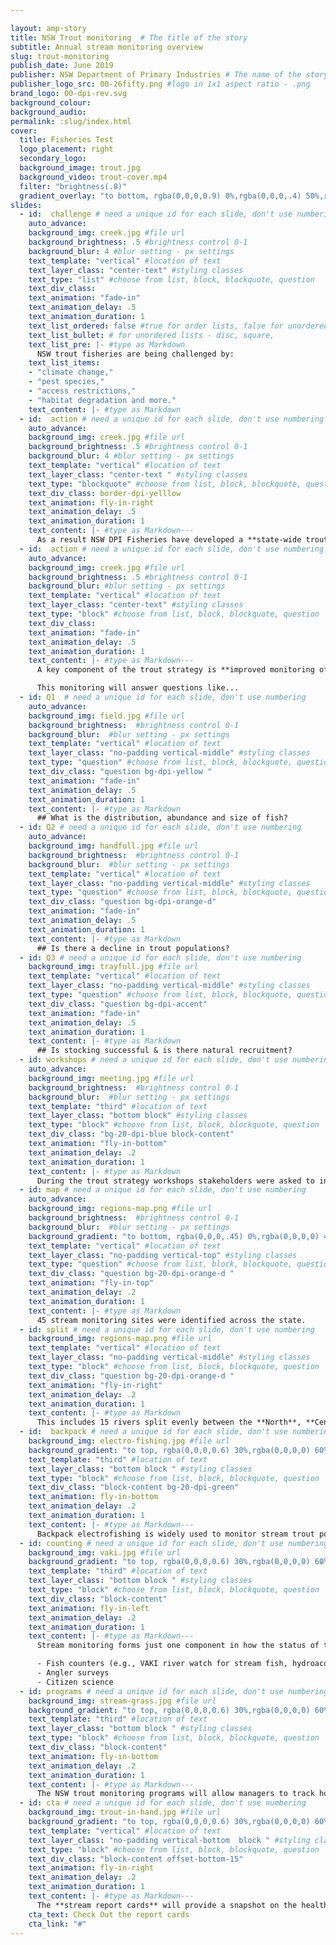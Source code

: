 ```yaml
---

layout: amp-story
title: NSW Trout monitoring  # The title of the story
subtitle: Annual stream monitoring overview
slug: trout-monitoring
publish_date: June 2019
publisher: NSW Department of Primary Industries # The name of the story's publisher
publisher_logo_src: 00-26fifty.png #logo in 1x1 aspect ratio - .png
brand_logo: 00-dpi-rev.svg
background_colour:
background_audio:
permalink: :slug/index.html
cover:
  title: Fisheries Test
  logo_placement: right
  secondary_logo:
  background_image: trout.jpg
  background_video: trout-cover.mp4
  filter: "brightness(.8)"
  gradient_overlay: "to bottom, rgba(0,0,0,0.9) 0%,rgba(0,0,0,.4) 50%,rgba(0,0,0,0) 70%, rgba(0,0,0,.6) 95%"
slides:
  - id:  challenge # need a unique id for each slide, don't use numbering
    auto_advance:
    background_img: creek.jpg #file url
    background_brightness: .5 #brightness control 0-1
    background_blur: 4 #blur setting - px settings
    text_template: "vertical" #location of text
    text_layer_class: "center-text" #styling classes
    text_type: "list" #choose from list, block, blockquote, question
    text_div_class:
    text_animation: "fade-in"
    text_animation_delay: .5
    text_animation_duration: 1
    text_list_ordered: false #true for order lists, false for unordered
    text_list_bullet: # for unordered lists - disc, square,
    text_list_pre: |- #type as Markdown
      NSW trout fisheries are being challenged by:
    text_list_items:
    - "climate change,"
    - "pest species,"
    - "access restrictions,"
    - "habitat degradation and more."
    text_content: |- #type as Markdown
  - id:  action # need a unique id for each slide, don't use numbering
    auto_advance:
    background_img: creek.jpg #file url
    background_brightness: .5 #brightness control 0-1
    background_blur: 4 #blur setting - px settings
    text_template: "vertical" #location of text
    text_layer_class: "center-text " #styling classes
    text_type: "blockquote" #choose from list, block, blockquote, question
    text_div_class: border-dpi-yelllow
    text_animation: fly-in-right
    text_animation_delay: .5
    text_animation_duration: 1
    text_content: |- #type as Markdown---
      As a result NSW DPI Fisheries have developed a **state-wide trout strategy** to determine how to best address these challenges facing the fishery.
  - id:  action # need a unique id for each slide, don't use numbering
    auto_advance:
    background_img: creek.jpg #file url
    background_brightness: .5 #brightness control 0-1
    background_blur: #blur setting - px settings
    text_template: "vertical" #location of text
    text_layer_class: "center-text" #styling classes
    text_type: "block" #choose from list, block, blockquote, question
    text_div_class:
    text_animation: "fade-in"
    text_animation_delay: .5
    text_animation_duration: 1
    text_content: |- #type as Markdown---
      A key component of the trout strategy is **improved monitoring of trout fisheries**.

      This monitoring will answer questions like...
  - id: Q1  # need a unique id for each slide, don't use numbering
    auto_advance:
    background_img: field.jpg #file url
    background_brightness:  #brightness control 0-1
    background_blur:  #blur setting - px settings
    text_template: "vertical" #location of text
    text_layer_class: "no-padding vertical-middle" #styling classes
    text_type: "question" #choose from list, block, blockquote, question
    text_div_class: "question bg-dpi-yellow "
    text_animation: "fade-in"
    text_animation_delay: .5
    text_animation_duration: 1
    text_content: |- #type as Markdown
      ## What is the distribution, abundance and size of fish?
  - id: Q2 # need a unique id for each slide, don't use numbering
    auto_advance:
    background_img: handfull.jpg #file url
    background_brightness:  #brightness control 0-1
    background_blur:  #blur setting - px settings
    text_template: "vertical" #location of text
    text_layer_class: "no-padding vertical-middle" #styling classes
    text_type: "question" #choose from list, block, blockquote, question
    text_div_class: "question bg-dpi-orange-d"
    text_animation: "fade-in"
    text_animation_delay: .5
    text_animation_duration: 1
    text_content: |- #type as Markdown
      ## Is there a decline in trout populations?
  - id: Q3 # need a unique id for each slide, don't use numbering
    background_img: trayfull.jpg #file url
    text_template: "vertical" #location of text
    text_layer_class: "no-padding vertical-middle" #styling classes
    text_type: "question" #choose from list, block, blockquote, question
    text_div_class: "question bg-dpi-accent"
    text_animation: "fade-in"
    text_animation_delay: .5
    text_animation_duration: 1
    text_content: |- #type as Markdown
      ## Is stocking successful & is there natural recruitment?
  - id: workshops # need a unique id for each slide, don't use numbering
    auto_advance:
    background_img: meeting.jpg #file url
    background_brightness:  #brightness control 0-1
    background_blur:  #blur setting - px settings
    text_template: "third" #location of text
    text_layer_class: "bottom block" #styling classes
    text_type: "block" #choose from list, block, blockquote, question
    text_div_class: "bg-20-dpi-blue block-content"
    text_animation: "fly-in-bottom"
    text_animation_delay: .2
    text_animation_duration: 1
    text_content: |- #type as Markdown
      During the trout strategy workshops stakeholders were asked to indicate key streams for spawning, monitoring and habitat rehabilitation.
  - id: map # need a unique id for each slide, don't use numbering
    auto_advance:
    background_img: regions-map.png #file url
    background_brightness:  #brightness control 0-1
    background_blur:  #blur setting - px settings
    background_gradient: "to bottom, rgba(0,0,0,.45) 0%,rgba(0,0,0,0) 40%,rgba(0,0,0,0) 100%" # add in CSS gradient
    text_template: "vertical" #location of text
    text_layer_class: "no-padding vertical-top" #styling classes
    text_type: "question" #choose from list, block, blockquote, question
    text_div_class: "question bg-20-dpi-orange-d "
    text_animation: "fly-in-top"
    text_animation_delay: .2
    text_animation_duration: 1
    text_content: |- #type as Markdown
      45 stream monitoring sites were identified across the state.
  - id: split # need a unique id for each slide, don't use numbering
    background_img: regions-map.png #file url
    text_template: "vertical" #location of text
    text_layer_class: "no-padding vertical-middle" #styling classes
    text_type: "block" #choose from list, block, blockquote, question
    text_div_class: "question bg-20-dpi-orange-d "
    text_animation: "fly-in-right"
    text_animation_delay: .2
    text_animation_duration: 1
    text_content: |- #type as Markdown
      This includes 15 rivers split evenly between the **North**, **Central** and **Southern** NSW trout fisheries. These sites will be sampled annually to provide data on the long term trends in the fishery.
  - id:  backpack # need a unique id for each slide, don't use numbering
    background_img: electro-fishing.jpg #file url
    background_gradient: "to top, rgba(0,0,0,0.6) 30%,rgba(0,0,0,0) 60%" # add in CSS gradient
    text_template: "third" #location of text
    text_layer_class: "bottom block " #styling classes
    text_type: "block" #choose from list, block, blockquote, question
    text_div_class: "block-content bg-20-dpi-green"
    text_animation: fly-in-bottom
    text_animation_delay: .2
    text_animation_duration: 1
    text_content: |- #type as Markdown---
      Backpack electrofishing is widely used to monitor stream trout populations throughout the world. Monitoring of the NSW trout populations has adopted international best practice and scientifically rigorous techniques which will allow comparison across years and to previous survey data from NSW streams.
  - id: counting # need a unique id for each slide, don't use numbering
    background_img: vaki.jpg #file url
    background_gradient: "to top, rgba(0,0,0,0.6) 30%,rgba(0,0,0,0) 60%" # add in CSS gradient
    text_template: "third" #location of text
    text_layer_class: "bottom block " #styling classes
    text_type: "block" #choose from list, block, blockquote, question
    text_div_class: "block-content"
    text_animation: fly-in-left
    text_animation_delay: .2
    text_animation_duration: 1
    text_content: |- #type as Markdown---
      Stream monitoring forms just one component in how the status of the NSW trout fishery will be being monitored. Other monitoring techniques already being developed or deployed include:

      - Fish counters (e.g., VAKI river watch for stream fish, hydroacoustic biomass estimates)
      - Angler surveys
      - Citizen science
  - id: programs # need a unique id for each slide, don't use numbering
    background_img: stream-grass.jpg #file url
    background_gradient: "to top, rgba(0,0,0,0.6) 30%,rgba(0,0,0,0) 60%" # add in CSS gradient
    text_template: "third" #location of text
    text_layer_class: "bottom block " #styling classes
    text_type: "block" #choose from list, block, blockquote, question
    text_div_class: "block-content"
    text_animation: fly-in-bottom
    text_animation_delay: .2
    text_animation_duration: 1
    text_content: |- #type as Markdown---
      The NSW trout monitoring programs will allow managers to track how the fishery is going and where possible make improvements. However, trout populations vary widely and fluctuations in populations are normal in fish populations and trout are particularly good at responding to improvements in their environment.
  - id: cta # need a unique id for each slide, don't use numbering
    background_img: trout-in-hand.jpg #file url
    background_gradient: "to top, rgba(0,0,0,0.6) 30%,rgba(0,0,0,0) 60%" # add in CSS gradient
    text_template: "vertical" #location of text
    text_layer_class: "no-padding vertical-bottom  block " #styling classes
    text_type: "block" #choose from list, block, blockquote, question
    text_div_class: "block-content offset-bottom-15"
    text_animation: fly-in-right
    text_animation_delay: .2
    text_animation_duration: 1
    text_content: |- #type as Markdown---
      The **stream report cards** will provide a snapshot on the health of the fishery each year and allow fishers to be better informed on the performance of their fishery across the state.
    cta_text: Check Out the report cards
    cta_link: "#"
---
```

